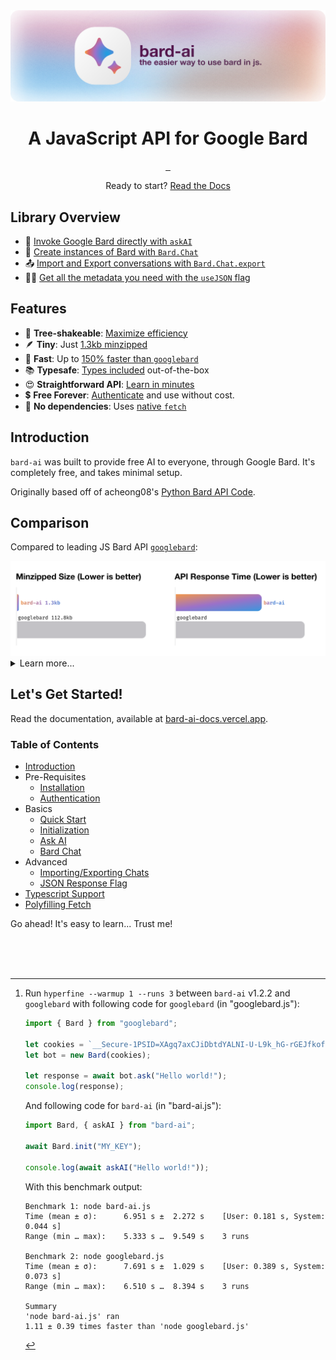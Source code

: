 <picture>

  <source media="(prefers-color-scheme: dark)" srcset="./assets/banner@dark.svg">
  <source media="(prefers-color-scheme: light)" srcset="./assets/banner@light.svg">
  <img alt="EvanZhouDev Banner" src="./assets/banner@light.svg">
</picture>
<h1 align="center">
    A JavaScript API for Google Bard
</h1>
<p align="center">
  <a aria-label="NPM Version" href="https://www.npmjs.com/package/bard-ai">
    <img alt="" src="https://img.shields.io/npm/v/bard-ai.svg?label=NPM&logo=npm&style=for-the-badge&color=EA8758&logoColor=white">
  </a>
  <a aria-label="NPM Download Count" href="https://www.npmjs.com/package/bard-ai">
    <img alt="" src="https://img.shields.io/npm/dt/bard-ai?label=Downloads&style=for-the-badge&color=857ACF">
  </a>
  <a aria-label="bard-ai Size" href="https://www.npmjs.com/package/bard-ai">
    <img alt="" src="https://img.shields.io/bundlephobia/minzip/bard-ai?style=for-the-badge">
  </a>
</p>
<p align="center">
  Ready to start? <a href="https://bard-ai-docs.vercel.app">Read the Docs</a>
</p>

## Library Overview
- 🤖 [Invoke Google Bard directly with `askAI`](https://bard-ai-docs.vercel.app/basics/askAI)
- 🔄 [Create instances of Bard with `Bard.Chat`](https://bard-ai-docs.vercel.app/basics/chat)
- 📤 [Import and Export conversations with `Bard.Chat.export`](https://bard-ai-docs.vercel.app/advanced/importExportChat)
- 🧑‍💻 [Get all the metadata you need with the `useJSON` flag](https://bard-ai-docs.vercel.app/advanced/useJSON)

## Features

-   🌳 **Tree-shakeable**: [Maximize efficiency](https://bundlephobia.com/package/bard-ai@1.2.2)
-   🪶 **Tiny**: Just [1.3kb minzipped](#size)
-   🚀 **Fast**: Up to [150% faster than `googlebard`](#speed)
-   📚 **Typesafe**: [Types included](https://bard-ai-docs.vercel.app/typescript) out-of-the-box
-   😍 **Straightforward API**: [Learn in minutes](https://bard-ai-docs.vercel.app/)
-   💲 **Free Forever**: [Authenticate](https://bard-ai-docs.vercel.app/prerequisites/authentication) and use without cost.
-   💨 **No dependencies**: Uses [native `fetch`](https://bard-ai-docs.vercel.app/fetch)

## Introduction

`bard-ai` was built to provide free AI to everyone, through Google Bard.
It's completely free, and takes minimal setup.

Originally based off of acheong08's [Python Bard API Code](https://github.com/acheong08/Bard).

## Comparison

Compared to leading JS Bard API [`googlebard`](https://github.com/PawanOsman/GoogleBard):

<picture>

  <source media="(prefers-color-scheme: dark)" srcset="./assets/compare@dark.svg">
  <source media="(prefers-color-scheme: light)" srcset="./assets/compare@light.svg">
  <img alt="bard-ai Compared to GoogleBard" src="./assets/compare@light.svg">
</picture>

<details>
<summary>Learn more...</summary>
<br/>

Currently, the most popular JavaScript Bard is [GoogleBard by PawanOsman](https://github.com/PawanOsman/GoogleBard).
However, there are 3 main reasons why `bard-ai` is superior:

#### Size

After being minified and gzipped, `bard-ai` is 1.3KB, while `google-bard` is 112.8KB (checked with [Bundlephobia](https://bundlephobia.com/)). That makes `bard-ai` ~99% smaller!

#### Speed

This library is up to 150% faster, as tested with `hyperfine --warmup 1 --runs 3` between `bard-ai` and `googlebard`[^1].

#### API

`googlebard` overcomplicates many things, including importing the cookies to importing and exporting conversations. `bard-ai` has been built to make it simple and easy to use.

</details>

[^1]:
    Run `hyperfine --warmup 1 --runs 3` between `bard-ai` v1.2.2 and `googlebard` with following code for `googlebard` (in "googlebard.js"):

    ```javascript
    import { Bard } from "googlebard";

    let cookies = `__Secure-1PSID=XAgq7axCJiDbtdYALNI-U-L9k_hG-rGEJfkof3UrN93MQk2WHSfP-ZVibAfqTHOxeXuHVw.`;
    let bot = new Bard(cookies);

    let response = await bot.ask("Hello world!");
    console.log(response);
    ```

    And following code for `bard-ai` (in "bard-ai.js"):

    ```javascript
    import Bard, { askAI } from "bard-ai";

    await Bard.init("MY_KEY");

    console.log(await askAI("Hello world!"));
    ```

    With this benchmark output:

    ```
    Benchmark 1: node bard-ai.js
    Time (mean ± σ):      6.951 s ±  2.272 s    [User: 0.181 s, System: 0.044 s]
    Range (min … max):    5.333 s …  9.549 s    3 runs

    Benchmark 2: node googlebard.js
    Time (mean ± σ):      7.691 s ±  1.029 s    [User: 0.389 s, System: 0.073 s]
    Range (min … max):    6.510 s …  8.394 s    3 runs

    Summary
    'node bard-ai.js' ran
    1.11 ± 0.39 times faster than 'node googlebard.js'
    ```

## Let's Get Started!
Read the documentation, available at [bard-ai-docs.vercel.app](https://bard-ai-docs.vercel.app/).

### Table of Contents
- [Introduction](https://bard-ai-docs.vercel.app/)
- Pre-Requisites
  - [Installation](https://bard-ai-docs.vercel.app/prerequisites/installation)
  - [Authentication](https://bard-ai-docs.vercel.app/prerequisites/authentication)
- Basics
  - [Quick Start](https://bard-ai-docs.vercel.app/basics/quickstart)
  - [Initialization](https://bard-ai-docs.vercel.app/basics/initialization)
  - [Ask AI](https://bard-ai-docs.vercel.app/basics/askAI)
  - [Bard Chat](https://bard-ai-docs.vercel.app/basics/chat)
- Advanced
  - [Importing/Exporting Chats](https://bard-ai-docs.vercel.app/advanced/importExportChat)
  - [JSON Response Flag](https://bard-ai-docs.vercel.app/advanced/useJSON)
- [Typescript Support](https://bard-ai-docs.vercel.app/typescript)
- [Polyfilling Fetch](https://bard-ai-docs.vercel.app/fetch)

Go ahead! It's easy to learn... Trust me!

<br/>
<br/>
<br/>

